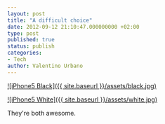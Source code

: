 ```yaml
---
layout: post
title: "A difficult choice"
date: 2012-09-12 21:10:47.000000000 +02:00
type: post
published: true
status: publish
categories:
- Tech
author: Valentino Urbano 
---
```


[![iPhone5 Black]({{ site.baseurl }}/assets/black.jpg)][0]

[![iPhone5 White]({{ site.baseurl }}/assets/white.jpg)][1]

They're both awesome.


[0]: http://f.cl.ly/items/0R3T0l0s2S1k3X2Y3o1o/black.jpg
[1]: http://f.cl.ly/items/113D0Y3Q12441T3N1Y16/white.jpg